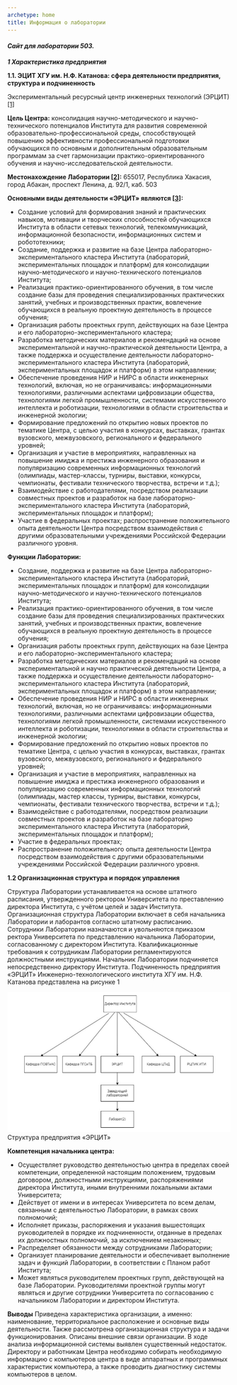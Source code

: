 ```yaml
---
archetype: home
title: Информация о лаборатории
---
```


#### ***Сайт для лаборатории 503.***

***1 Характеристика предприятия***

**1.1. ЭЦИТ ХГУ им. Н.Ф. Катанова: сфера деятельности
предприятия, структура и подчиненность**

Экспериментальный ресурсный центр инженерных технологий (ЭРЦИТ)
[[1]](http://iti.khsu.ru/sveden/ercit)

**Цель Центра:** консолидация научно-методического и
научно-технического потенциалов Института для развития современной
образовательно-профессиональной среды, способствующей повышению
эффективности профессиональной подготовки обучающихся по основным и
дополнительным образовательным программам за счет гармонизации
практико-ориентированного обучения и научно-исследовательской
деятельности.

**Местонахождение Лаборатории [[2]](http://хгу.рф/):** 655017, Республика Хакасия, город
Абакан, проспект Ленина, д. 92/1, каб. 503

**Основными виды деятельности «ЭРЦИТ» являются [[3]](http://iti.khsu.ru/files/science/inform/polozhenie_ob_erczit_iti.pdf):**

+ Создание условий для формирования знаний и практических
  навыков, мотивации и творческих способностей обучающихся Института в
  области сетевых технологий, телекоммуникаций, информационной
  безопасности, информационных систем и робототехники;
+ Cоздание, поддержка и развитие на базе Центра лабораторно-экспериментального кластера Института (лабораторий, экспериментальных площадок и платформ) для консолидации научно-методического и научно-технического потенциалов Института;
+ Реализация практико-ориентированного обучения, в том числе
  создание базы для проведения специализированных практических занятий,
  учебных и производственных практик, вовлечение обучающихся в реальную
  проектную деятельность в процессе обучения;
+ Организация работы проектных групп, действующих на базе Центра
  и его лабораторно-экспериментального кластера;
+ Разработка методических материалов и рекомендаций на основе
  экспериментальной и научно-практической деятельности Центра, а также поддержка и осуществление деятельности лабораторно-экспериментального
  кластера Института (лабораторий, экспериментальных площадок и платформ)
  в этом направлении;
+ Обеспечение проведения НИР и НИРС в области инженерных
  технологий, включая, но не ограничиваясь: информационными технологиями,
  различными аспектами цифровизации общества, технологиями легкой
  промышленности, системами искусственного интеллекта и роботизации,
  технологиями в области строительства и инженерной экологии;
+ Формирование предложений по открытию новых проектов по
  тематике Центра, с целью участия в конкурсах, выставках, грантах вузовского,
  межвузовского, регионального и федерального уровней;
+ Организация и участие в мероприятиях, направленных на
  повышение имиджа и престижа инженерного образования и популяризацию
  современных информационных технологий (олимпиады, мастер-классы,
  турниры, выставки, конкурсы, чемпионаты, фестивали технического
  творчества, встречи и т.д.);
+ Взаимодействие с работодателями, посредством реализации
  совместных проектов и разработок на базе лабораторно-экспериментального
  кластера Института (лабораторий, экспериментальных площадок и платформ);
+ Участие в федеральных проектах;
  распространение положительного опыта деятельности Центра
  посредством взаимодействия с другими образовательными учреждениями
  Российской Федерации различного уровня.

**Функции Лаборатории:**

+ Создание, поддержка и развитие на базе Центра лабораторно-экспериментального кластера Института (лабораторий, экспериментальных
  площадок и платформ) для консолидации научно-методического и научно-технического потенциалов Института;
+ Реализация практико-ориентированного обучения, в том числе
  создание базы для проведения специализированных практических занятий, учебных и производственных практик, вовлечение обучающихся в реальную проектную деятельность в процессе обучения;
+ Организация работы проектных групп, действующих на базе Центра
  и его лабораторно-экспериментального кластера;
+ Разработка методических материалов и рекомендаций на основе
  экспериментальной и научно практической деятельности Центра, а также поддержка и осуществление деятельности лабораторно-экспериментального кластера Института (лабораторий, экспериментальных площадок и платформ) в этом направлении;
+ Обеспечение проведения НИР и НИРС в области инженерных
  технологий, включая, но не ограничиваясь: информационными технологиями, различными аспектами цифровизации общества, технологиями легкой промышленности, системами искусственного интеллекта и роботизации, технологиями в области строительства и инженерной экологии;
+ Формирование предложений по открытию новых проектов по
  тематике Центра, с целью участия в конкурсах, выставках, грантах вузовского, межвузовского, регионального и федерального уровней;
+ Организация и участие в мероприятиях, направленных на повышение имиджа и престижа инженерного образования и популяризацию
  современных информационных технологий (олимпиады, мастер классы,
  турниры, выставки, конкурсы, чемпионаты, фестивали технического
  творчества, встречи и т.д.);
+ Взаимодействие с работодателями, посредством реализации
  совместных проектов и разработок на базе лабораторно экспериментального
  кластера Института (лабораторий, экспериментальных площадок и платформ);
+ Участие в федеральных проектах;
+ Распространение положительного опыта деятельности Центра посредством взаимодействия с другими образовательными учреждениями Российской Федерации различного уровня.

**1.2 Организационная структура и порядок управления**

Структура Лаборатории устанавливается на основе штатного
расписания, утвержденного ректором Университета по преставлению
директора Института, с учётом целей и задач Института.
Организационная структура Лаборатории включает в себя
начальника Лаборатории и лаборантов согласно штатному расписанию.
Сотрудники Лаборатории назначаются и увольняются приказом
ректора Университета по представлению начальника Лаборатории,
согласованному с директором Института. Квалификационные требования к
сотрудникам Лаборатории регламентируются должностными инструкциями.
Начальник Лаборатории подчиняется непосредственно директору
Института.
Подчиненность предприятия «ЭРЦИТ» Инженерно-технологического
института ХГУ им. Н.Ф. Катанова представлена на рисунке 1

![image](tableimage.png)
Структура предприятия «ЭРЦИТ»

**Компетенция начальника центра:**

+ Осуществляет руководство
  деятельностью центра в пределах своей компетенции, определенной настоящим положением, трудовым договором, должностными инструкциями, распоряжениями директора Института, иными внутренними локальными актами Университета;
+ Действует от имени и в интересах Университета по всем делам,
  связанным с деятельностью Лаборатории, в рамках своих полномочий;
+ Исполняет приказы, распоряжения и указания вышестоящих
  руководителей в порядке их подчиненности, отданные в пределах их должностных полномочий, за исключением незаконных;
+ Распределяет обязанности между сотрудниками Лаборатории;
+ Организует планирование деятельности и обеспечивает выполнение
  задач и функций Лаборатории, в соответствии с Планом работ Института;
+ Может являться руководителем проектных групп, действующей на
  базе Лаборатории. Руководителями проектной группы могут являться и другие сотрудники Университета по согласованию с начальником Лаборатории и директором Института.

**Выводы**
Приведена характеристика организации, а именно: наименование,
территориальное расположение и основные виды деятельности. Также
рассмотрена организационная структура и задачи функционирования.
Описаны внешние связи организации.
В ходе анализа информационной системы выявлен существенный
недостаток. Директору и работникам Центра необходимо собирать
необходимую информацию с компьютеров центра в виде аппаратных и
программных характеристик компьютера, а также проводить диагностику системы компьютеров в целом.

